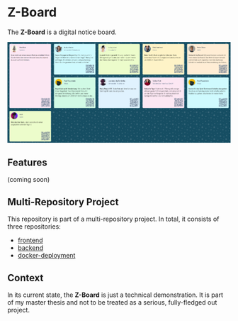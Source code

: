 # Z-Board

The **Z-Board** is a digital notice board.

![board](screenshots/board.png)

## Features

(coming soon)

## Multi-Repository Project

This repository is part of a multi-repository project.
In total, it consists of three repositories:

-   [frontend](https://github.com/theovier/zboard-client)
-   [backend](https://github.com/theovier/zboard-server)
-   [docker-deployment](https://github.com/theovier/zboard-docker-deployment)

## Context

In its current state, the **Z-Board** is just a technical demonstration.
It is part of my master thesis and not to be treated as a serious, fully-fledged out project.
